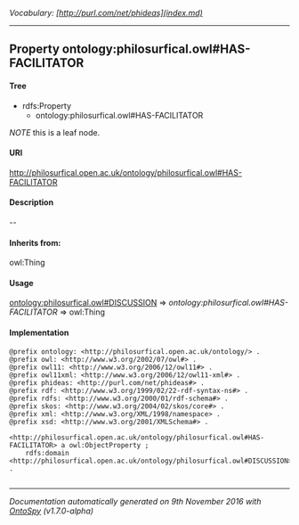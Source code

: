 _Vocabulary: [http://purl.com/net/phideas](index.md)_ 

---	
	




    


## Property ontology:philosurfical.owl#HAS-FACILITATOR


#### Tree

* rdfs:Property
    * ontology:philosurfical.owl#HAS-FACILITATOR





*NOTE* this is a leaf node.


#### URI
http://philosurfical.open.ac.uk/ontology/philosurfical.owl#HAS-FACILITATOR

#### Description
--


#### Inherits from:
owl:Thing



#### Usage


[ontology:philosurfical.owl#DISCUSSION](class-ontologyphilosurficalowldiscussion.md) 
=&gt;&nbsp;_ontology:philosurfical.owl#HAS-FACILITATOR_&nbsp;=&gt;&nbsp;owl:Thing

#### Implementation
```
@prefix ontology: <http://philosurfical.open.ac.uk/ontology/> .
@prefix owl: <http://www.w3.org/2002/07/owl#> .
@prefix owl11: <http://www.w3.org/2006/12/owl11#> .
@prefix owl11xml: <http://www.w3.org/2006/12/owl11-xml#> .
@prefix phideas: <http://purl.com/net/phideas#> .
@prefix rdf: <http://www.w3.org/1999/02/22-rdf-syntax-ns#> .
@prefix rdfs: <http://www.w3.org/2000/01/rdf-schema#> .
@prefix skos: <http://www.w3.org/2004/02/skos/core#> .
@prefix xml: <http://www.w3.org/XML/1998/namespace> .
@prefix xsd: <http://www.w3.org/2001/XMLSchema#> .

<http://philosurfical.open.ac.uk/ontology/philosurfical.owl#HAS-FACILITATOR> a owl:ObjectProperty ;
    rdfs:domain <http://philosurfical.open.ac.uk/ontology/philosurfical.owl#DISCUSSION> .


```










---

_Documentation automatically generated on 9th November 2016 with [OntoSpy](http://ontospy.readthedocs.org/ "Open") (v1.7.0-alpha)_